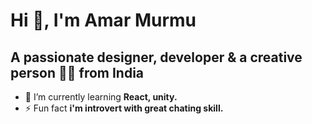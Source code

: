 # Hi 👋, I'm Amar Murmu
## A passionate designer, developer & a creative person 🧑‍💻 from India

- 🌱 I’m currently learning **React, unity.**
- ⚡ Fun fact **i'm introvert with great chating skill.**
